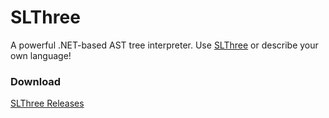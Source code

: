 # SLThree

A powerful .NET-based AST tree interpreter.
Use [SLThree](https://www.nuget.org/packages/SLThree) or describe your own language!

### Download
[SLThree Releases](https://github.com/AIexandrKotov/SLThree/releases)